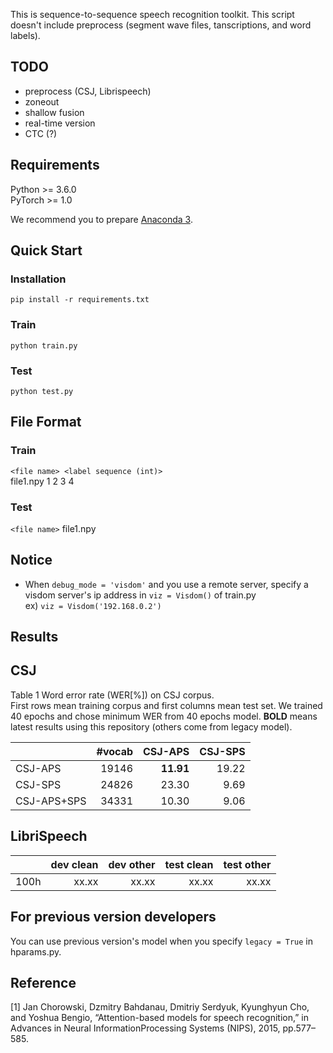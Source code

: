 This is sequence-to-sequence speech recognition toolkit.
This script doesn't include preprocess (segment wave files, tanscriptions, and word labels).
## TODO

- preprocess (CSJ, Librispeech)
- zoneout
- shallow fusion
- real-time version
- CTC (?)

## Requirements

Python >= 3.6.0  
PyTorch >= 1.0

We recommend you to prepare [Anaconda 3](https://www.anaconda.com/distribution/).

## Quick Start

### Installation

`pip install -r requirements.txt`

### Train

`python train.py`

### Test

`python test.py`

## File Format

### Train

`<file name> <label sequence (int)>`  
file1.npy 1 2 3 4

### Test

`<file name>`
file1.npy

## Notice

- When `debug_mode = 'visdom'` and you use a remote server, specify a visdom server's ip address in `viz = Visdom()` of train.py  
  ex) `viz = Visdom('192.168.0.2')`


## Results

## CSJ

Table 1 Word error rate (WER[%]) on CSJ corpus.  
First rows mean training corpus and first columns mean test set.
We trained 40 epochs and chose minimum WER from 40 epochs model.
**BOLD** means latest results using this repository (others come from legacy model).

|            |#vocab |CSJ-APS|CSJ-SPS|
|------------|------:|------:|------:|
|CSJ-APS     |19146  |**11.91**|19.22  |
|CSJ-SPS     |24826  |23.30  |9.69   |
|CSJ-APS+SPS |34331  |10.30  |9.06   |

## LibriSpeech

|            |dev clean |dev other |test clean |test other |
|------------|---------:|---------:|----------:|----------:|
|100h        |xx.xx     |xx.xx     |xx.xx      |xx.xx      |


## For previous version developers

You can use previous version's model when you specify `legacy = True` in hparams.py.

## Reference

[1] Jan Chorowski, Dzmitry Bahdanau, Dmitriy Serdyuk, Kyunghyun Cho, and Yoshua Bengio, “Attention-based models for speech recognition,” in Advances in Neural InformationProcessing Systems (NIPS), 2015, pp.577–585.

